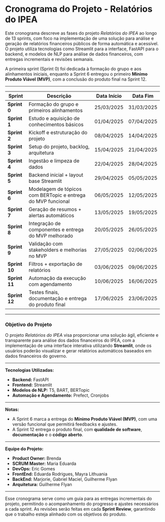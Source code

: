 # **Cronograma do Projeto - Relatórios do IPEA**

Este cronograma descreve as fases do projeto *Relatórios do IPEA* ao longo de 13 sprints, com foco na implementação de uma solução para análise e geração de relatórios financeiros públicos de forma automática e acessível. O projeto utiliza tecnologias como Streamlit para a interface, FastAPI para o backend, e modelos de NLP para análise de dados financeiros, com entregas incrementais e revisões semanais.

A primeira sprint (Sprint 0) foi dedicada à formação do grupo e aos alinhamentos iniciais, enquanto a Sprint 6 entregou o primeiro **Mínimo Produto Viável (MVP)**, com a conclusão do produto final na Sprint 12.

---

| **Sprint** | **Descrição**                                               | **Data Início** | **Data Fim**   |
|------------|-------------------------------------------------------------|-----------------|----------------|
| **Sprint 0** | Formação do grupo e primeiros alinhamentos                  | 25/03/2025      | 31/03/2025     |
| **Sprint 1** | Estudo e aquisição de conhecimentos básicos                 | 01/04/2025      | 07/04/2025     |
| **Sprint 2** | Kickoff e estruturação do projeto                           | 08/04/2025      | 14/04/2025     |
| **Sprint 3** | Setup do projeto, backlog, arquitetura                      | 15/04/2025      | 21/04/2025     |
| **Sprint 4** | Ingestão e limpeza de dados                                 | 22/04/2025      | 28/04/2025     |
| **Sprint 5** | Backend inicial + layout base Streamlit                     | 29/04/2025      | 05/05/2025     |
| **Sprint 6** | Modelagem de tópicos com BERTopic e entrega do MVP funcional| 06/05/2025      | 12/05/2025     |
| **Sprint 7** | Geração de resumos + alertas automáticos                    | 13/05/2025      | 19/05/2025     |
| **Sprint 8** | Integração de componentes e entrega do MVP melhorado        | 20/05/2025      | 26/05/2025     |
| **Sprint 9** | Validação com stakeholders e melhorias no MVP              | 27/05/2025      | 02/06/2025     |
| **Sprint 10**| Filtros + exportação de relatórios                          | 03/06/2025      | 09/06/2025     |
| **Sprint 11**| Automação da execução com agendamento                       | 10/06/2025      | 16/06/2025     |
| **Sprint 12**| Testes finais, documentação e entrega do produto final     | 17/06/2025      | 23/06/2025     |

---

### **Objetivo do Projeto**
O projeto *Relatórios do IPEA* visa proporcionar uma solução ágil, eficiente e transparente para análise dos dados financeiros do IPEA, com a implementação de uma interface interativa utilizando **Streamlit**, onde os usuários poderão visualizar e gerar relatórios automáticos baseados em dados financeiros do governo.

---

**Tecnologias Utilizadas:**

- **Backend:** FastAPI
- **Frontend:** Streamlit
- **Modelos de NLP:** T5, BART, BERTopic
- **Automação e Agendamento:** Prefect, Cronjobs

---

**Notas:**
- A Sprint 6 marca a entrega do **Mínimo Produto Viável (MVP)**, com uma versão funcional que permitirá feedbacks e ajustes.
- A Sprint 12 entrega o produto final, com **qualidade de software**, **documentação** e o **código aberto**.

---

**Equipe do Projeto:**
- **Product Owner:** Brenda
- **SCRUM Master:** Maria Eduarda
- **DevOps:** Eric Gomes
- **FrontEnd:** Eduarda Rodrigues, Mayra Lithuania
- **BackEnd:** Marjorie, Gabriel Maciel, Guilherme Flyan
- **Arquitetura:** Guilherme Flyan

---

Esse cronograma serve como um guia para as entregas incrementais do projeto, permitindo o acompanhamento do progresso e ajustes necessários a cada sprint. As revisões serão feitas em cada **Sprint Review**, garantindo que o trabalho esteja alinhado com os objetivos do produto.

